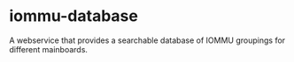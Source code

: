 # iommu-database
A webservice that provides a searchable database of IOMMU groupings for different mainboards.
